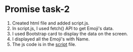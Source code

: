 # Promise task-2

1. Created html file and added script.js.
2. In script.js, I used fetch() API to get Emoji's data.
3. I used Bootstrap card to display the data on the screen.
4. I displayed all the Emoji's with Name.
5. The js code is in the [script](./script.js) file.
